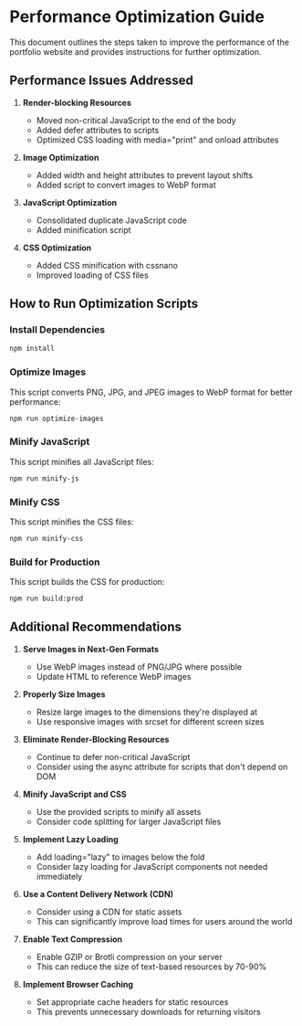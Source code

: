 # Performance Optimization Guide

This document outlines the steps taken to improve the performance of the portfolio website and provides instructions for further optimization.

## Performance Issues Addressed

1. **Render-blocking Resources**
   - Moved non-critical JavaScript to the end of the body
   - Added defer attributes to scripts
   - Optimized CSS loading with media="print" and onload attributes

2. **Image Optimization**
   - Added width and height attributes to prevent layout shifts
   - Added script to convert images to WebP format

3. **JavaScript Optimization**
   - Consolidated duplicate JavaScript code
   - Added minification script

4. **CSS Optimization**
   - Added CSS minification with cssnano
   - Improved loading of CSS files

## How to Run Optimization Scripts

### Install Dependencies
```bash
npm install
```

### Optimize Images
This script converts PNG, JPG, and JPEG images to WebP format for better performance:
```bash
npm run optimize-images
```

### Minify JavaScript
This script minifies all JavaScript files:
```bash
npm run minify-js
```

### Minify CSS
This script minifies the CSS files:
```bash
npm run minify-css
```

### Build for Production
This script builds the CSS for production:
```bash
npm run build:prod
```

## Additional Recommendations

1. **Serve Images in Next-Gen Formats**
   - Use WebP images instead of PNG/JPG where possible
   - Update HTML to reference WebP images

2. **Properly Size Images**
   - Resize large images to the dimensions they're displayed at
   - Use responsive images with srcset for different screen sizes

3. **Eliminate Render-Blocking Resources**
   - Continue to defer non-critical JavaScript
   - Consider using the async attribute for scripts that don't depend on DOM

4. **Minify JavaScript and CSS**
   - Use the provided scripts to minify all assets
   - Consider code splitting for larger JavaScript files

5. **Implement Lazy Loading**
   - Add loading="lazy" to images below the fold
   - Consider lazy loading for JavaScript components not needed immediately

6. **Use a Content Delivery Network (CDN)**
   - Consider using a CDN for static assets
   - This can significantly improve load times for users around the world

7. **Enable Text Compression**
   - Enable GZIP or Brotli compression on your server
   - This can reduce the size of text-based resources by 70-90%

8. **Implement Browser Caching**
   - Set appropriate cache headers for static resources
   - This prevents unnecessary downloads for returning visitors
